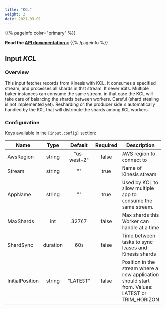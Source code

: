 ```yaml
---
title: "KCL"
weight: 2
date: 2021-03-01
---
```

{{% pageinfo color="primary" %}}

**Read the [API documentation &raquo;](https://pkg.go.dev/github.com/AdRoll/baker/input#KCL)**
{{% /pageinfo %}}

## Input *KCL*

### Overview
This input fetches records from Kinesis with KCL. It consumes a specified stream, and
processes all shards in that stream. It never exits.
Multiple baker instances can consume the same stream, in that case the KCL will take care of
balancing the shards between workers. Careful (shard stealing is not implemented yet).
Resharding on the producer side is automatically handled by the KCL that will distribute
the shards among KCL workers.

### Configuration

Keys available in the `[input.config]` section:

|Name|Type|Default|Required|Description|
|----|:--:|:-----:|:------:|-----------|
| AwsRegion| string| "us-west-2"| false| AWS region to connect to|
| Stream| string| ""| true| Name of Kinesis stream|
| AppName| string| ""| true| Used by KCL to allow multiple app to consume the same stream.|
| MaxShards| int| 32767| false| Max shards this Worker can handle at a time|
| ShardSync| duration| 60s| false| Time between tasks to sync leases and Kinesis shards|
| InitialPosition| string| "LATEST"| false| Position in the stream where a new application should start from. Values: LATEST or TRIM_HORIZON|

